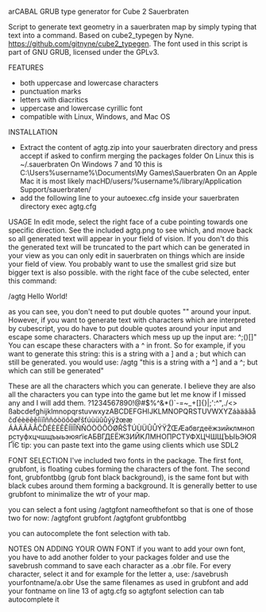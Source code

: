 ﻿arCABAL GRUB type generator 
for Cube 2 Sauerbraten

Script to generate text geometry in a sauerbraten map by simply typing that text into a command.
Based on cube2_typegen by Nyne. https://github.com/gitnyne/cube2_typegen.
The font used in this script is part of GNU GRUB, licensed under the GPLv3.

FEATURES
- both uppercase and lowercase characters
- punctuation marks
- letters with diacritics
- uppercase and lowercase cyrillic font
- compatible with Linux, Windows, and Mac OS

INSTALLATION
- Extract the content of agtg.zip into your sauerbraten directory and press accept if asked to confirm merging the packages folder
On Linux this is ~/.sauerbraten
On Windows 7 and 10 this is C:\Users\%username%\Documents\My Games\Sauerbraten
On an Apple Mac it is most likely macHD/users/%username%/library/Application Support/sauerbraten/
- add the following line to your autoexec.cfg inside your sauerbraten directory
exec agtg.cfg


USAGE
In edit mode, select the right face of a cube pointing towards one specific direction. See the included agtg.png to see which, and move back so all generated text will appear in your field of vision.
If you don't do this the generated text will be truncated to the part which can be generated in your view as you can only edit in sauerbraten on things which are inside your field of view.
You probably want to use the smallest grid size but bigger text is also possible. with the right face of the cube selected, enter this command:

/agtg Hello World!

as you can see, you don't need to put double quotes "" around your input. However, if you want to generate text with characters which are interpreted by cubescript, 
you do have to put double quotes around your input and escape some characters. Characters which mess up up the input are: ^;()[]"
You can escape these characters with a ^ in front. So for example, if you want to generate this string:
this is a string with a ] and a ; but which can still be generated.
you would use: 
/agtg "this is a string with a ^] and a ^; but which can still be generated"

These are all the characters which you can generate. I believe they are also all the characters you can type into the game but let me know if I missed any and I will add them.
?1234567890!@#$%^&*()`-=~_+[]\{}|;':^",./<> ßabcdefghijklmnopqrstuvwxyzABCDEFGHIJKLMNOPQRSTUVWXYZáàäâãåčďéèëêěíìïîñňóòöôõøřšťúùüûůýÿžœæ
ÁÀÄÂÃÅČĎÉÈËÊĚÍÌÏÎÑŇÓÒÖÔÕØŘŠŤÚÙÜÛŮÝŸŽŒÆaбвгдeëжзийклмнoпpcтyфxцчшщъыьэюяґїєAБBГДEËЖЗИЙKЛMHOПPCTУФXЦЧШЩЪЫЬЭЮЯҐЇЄ
tip: you can paste text into the game using clients which use SDL2

FONT SELECTION
I've included two fonts in the package. The first font, grubfont, is floating cubes forming the characters of the font. The second font, grubfontbbg (grub font black background), 
is the same font but with black cubes around them forming a background. It is generally better to use grubfont to minimalize the wtr of your map.

you can select a font using /agtgfont nameofthefont
so that is one of those two for now:
/agtgfont grubfont
/agtgfont grubfontbbg

you can autocomplete the font selection with tab.


NOTES ON ADDING YOUR OWN FONT
if you want to add your own font, you have to add another folder to your packages folder and use the savebrush command to save each character as a .obr file. 
For every character, select it and for example for the letter a, use:
/savebrush yourfontname/a.obr
Use the same filenames as used in grubfont and add your fontname on line 13 of agtg.cfg so agtgfont selection can tab autocomplete it

